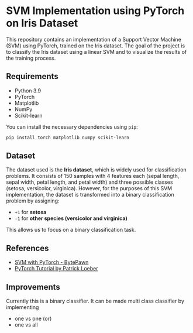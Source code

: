 
# SVM Implementation using PyTorch on Iris Dataset

This repository contains an implementation of a Support Vector Machine (SVM) using PyTorch, trained on the Iris dataset. The goal of the project is to classify the Iris dataset using a linear SVM and to visualize the results of the training process.

## Requirements

- Python 3.9
- PyTorch
- Matplotlib
- NumPy
- Scikit-learn

You can install the necessary dependencies using `pip`:

```bash
pip install torch matplotlib numpy scikit-learn
```

## Dataset

The dataset used is the **Iris dataset**, which is widely used for classification problems. It consists of 150 samples with 4 features each (sepal length, sepal width, petal length, and petal width) and three possible classes (setosa, versicolor, virginica). However, for the purposes of this SVM implementation, the dataset is transformed into a binary classification problem by assigning:

- `+1` for **setosa**
- `-1` for **other species (versicolor and virginica)**

This allows us to focus on a binary classification task.

## References

- [SVM with PyTorch - BytePawn](https://bytepawn.com/svm-with-pytorch.html)
- [PyTorch Tutorial by Patrick Loeber](https://github.com/patrickloeber/pytorchTutorial/tree/master)

## Improvements

Currently this is a binary classifier. It can be made multi class classifier by implementing 
- one vs one (or)
- one vs all